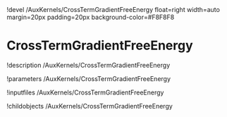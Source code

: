 <!-- MOOSE Object Documentation Stub: Remove this when content is added. -->!devel /AuxKernels/CrossTermGradientFreeEnergy float=right width=auto margin=20px padding=20px background-color=#F8F8F8


# CrossTermGradientFreeEnergy
!description /AuxKernels/CrossTermGradientFreeEnergy

!parameters /AuxKernels/CrossTermGradientFreeEnergy

!inputfiles /AuxKernels/CrossTermGradientFreeEnergy

!childobjects /AuxKernels/CrossTermGradientFreeEnergy

